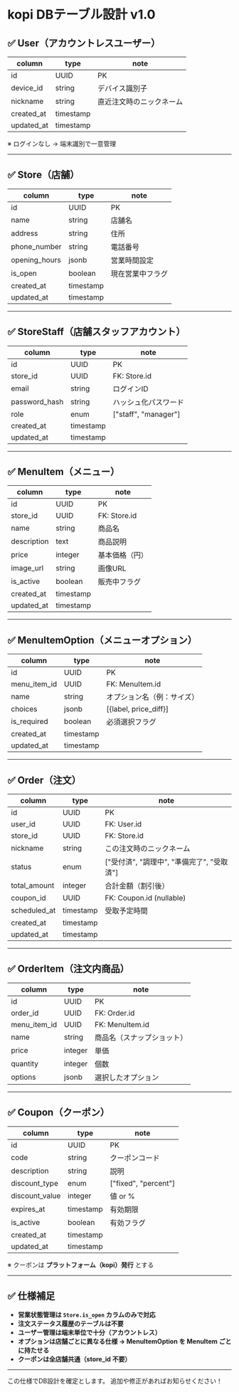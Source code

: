 # kopi DBテーブル設計 v1.0

## ✅ User（アカウントレスユーザー）

| column      | type      | note                     |
|-------------|-----------|-------------------------|
| id          | UUID      | PK                       |
| device_id   | string    | デバイス識別子           |
| nickname    | string    | 直近注文時のニックネーム |
| created_at  | timestamp |                         |
| updated_at  | timestamp |                         |

※ ログインなし → 端末識別で一意管理

---

## ✅ Store（店舗）

| column        | type      | note                    |
|---------------|-----------|------------------------|
| id            | UUID      | PK                      |
| name          | string    | 店舗名                  |
| address       | string    | 住所                    |
| phone_number  | string    | 電話番号                |
| opening_hours | jsonb     | 営業時間設定            |
| is_open       | boolean   | 現在営業中フラグ        |
| created_at    | timestamp |                         |
| updated_at    | timestamp |                         |

---

## ✅ StoreStaff（店舗スタッフアカウント）

| column        | type      | note                    |
|---------------|-----------|------------------------|
| id            | UUID      | PK                      |
| store_id      | UUID      | FK: Store.id            |
| email         | string    | ログインID              |
| password_hash | string    | ハッシュ化パスワード     |
| role          | enum      | ["staff", "manager"]    |
| created_at    | timestamp |                         |
| updated_at    | timestamp |                         |

---

## ✅ MenuItem（メニュー）

| column      | type      | note                    |
|-------------|-----------|------------------------|
| id          | UUID      | PK                      |
| store_id    | UUID      | FK: Store.id            |
| name        | string    | 商品名                  |
| description | text      | 商品説明                |
| price       | integer   | 基本価格（円）          |
| image_url   | string    | 画像URL                 |
| is_active   | boolean   | 販売中フラグ            |
| created_at  | timestamp |                         |
| updated_at  | timestamp |                         |

---

## ✅ MenuItemOption（メニューオプション）

| column        | type      | note                    |
|---------------|-----------|------------------------|
| id            | UUID      | PK                      |
| menu_item_id  | UUID      | FK: MenuItem.id         |
| name          | string    | オプション名（例：サイズ） |
| choices       | jsonb     | [{label, price_diff}]    |
| is_required   | boolean   | 必須選択フラグ          |
| created_at    | timestamp |                         |
| updated_at    | timestamp |                         |

---

## ✅ Order（注文）

| column        | type      | note                                    |
|---------------|-----------|----------------------------------------|
| id            | UUID      | PK                                      |
| user_id       | UUID      | FK: User.id                             |
| store_id      | UUID      | FK: Store.id                            |
| nickname      | string    | この注文時のニックネーム               |
| status        | enum      | ["受付済", "調理中", "準備完了", "受取済"] |
| total_amount  | integer   | 合計金額（割引後）                      |
| coupon_id     | UUID      | FK: Coupon.id (nullable)                |
| scheduled_at  | timestamp | 受取予定時間                            |
| created_at    | timestamp |                                         |
| updated_at    | timestamp |                                         |

---

## ✅ OrderItem（注文内商品）

| column        | type      | note                    |
|---------------|-----------|------------------------|
| id            | UUID      | PK                      |
| order_id      | UUID      | FK: Order.id            |
| menu_item_id  | UUID      | FK: MenuItem.id         |
| name          | string    | 商品名（スナップショット）|
| price         | integer   | 単価                    |
| quantity      | integer   | 個数                    |
| options       | jsonb     | 選択したオプション      |

---

## ✅ Coupon（クーポン）

| column         | type      | note                              |
|----------------|-----------|-----------------------------------|
| id             | UUID      | PK                                |
| code           | string    | クーポンコード                    |
| description    | string    | 説明                              |
| discount_type  | enum      | ["fixed", "percent"]              |
| discount_value | integer   | 値 or %                           |
| expires_at     | timestamp | 有効期限                          |
| is_active      | boolean   | 有効フラグ                        |
| created_at     | timestamp |                                   |
| updated_at     | timestamp |                                   |

※ クーポンは **プラットフォーム（kopi）発行** とする

---

## ✅ 仕様補足

- **営業状態管理は `Store.is_open` カラムのみで対応**
- **注文ステータス履歴のテーブルは不要**
- **ユーザー管理は端末単位で十分（アカウントレス）**
- **オプションは店舗ごとに異なる仕様 → MenuItemOption を MenuItem ごとに持たせる**
- **クーポンは全店舗共通（store_id 不要）**

---

この仕様でDB設計を確定とします。
追加や修正があればお知らせください！
